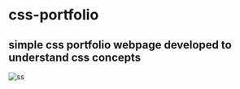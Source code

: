 # css-portfolio

## simple css portfolio webpage developed to understand css concepts

![ss](https://github.com/vsgunasekara/css-portfolio/assets/152031295/851089a2-3475-4100-a8c7-a704fdd80c3d)
